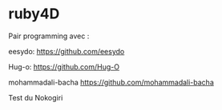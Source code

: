 # ruby4D
Pair programming avec :

eesydo: https://github.com/eesydo

Hug-o: https://github.com/Hug-O

mohammadali-bacha https://github.com/mohammadali-bacha

Test du Nokogiri
